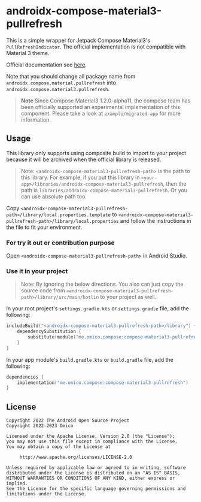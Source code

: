 # androidx-compose-material3-pullrefresh

This is a simple wrapper for Jetpack Compose Material3's `PullRefreshIndicator`. The official implementation is not compatible with Material 3 theme.

Official documentation
see [here](<https://developer.android.com/reference/kotlin/androidx/compose/material/pullrefresh/package-summary#(androidx.compose.ui.Modifier).pullRefresh(androidx.compose.material.pullrefresh.PullRefreshState,kotlin.Boolean)>).

Note that you should change all package name from `androidx.compose.material.pullrefresh` into `androidx.compose.material3.pullrefresh`.

> **Note**
> Since Compose Material3 1.2.0-alpha11, the compose team has been officially supported an experimental implementation of this component. Please take a look at `example/migrated-app` for more information.

## Usage

This library only supports using composite build to import to your project because it will be archived when the official library is released.

> Note: `<androidx-compose-material3-pullrefresh-path>` is the path to this library. For example, if you put this library in `<your-app>/libraries/androidx-compose-material3-pullrefresh`, then the path is `libraries/androidx-compose-material3-pullrefresh`. Or you can use absolute path too.

Copy `<androidx-compose-material3-pullrefresh-path>/library/local.properties.template` to `<androidx-compose-material3-pullrefresh-path>/library/local.properties` and follow the instructions in the file to fit your environment.

### For try it out or contribution purpose

Open `<androidx-compose-material3-pullrefresh-path>` in Android Studio.

### Use it in your project

> Note: By ignoring the below directions. You also can just copy the source code from `<androidx-compose-material3-pullrefresh-path>/library/src/main/kotlin` to your project as well.

In your root project's `settings.gradle.kts` or `settings.gradle` file, add the following:

```kotlin
includeBuild("<androidx-compose-material3-pullrefresh-path>/library") {
    dependencySubstitution {
        substitute(module("me.omico.compose:compose-material3-pullrefresh")).using(project(":"))
    }
}
```

In your app module's `build.gradle.kts` or `build.gradle` file, add the following:

```kotlin
dependencies {
    implementation("me.omico.compose:compose-material3-pullrefresh")
}
```

## License

```text
Copyright 2022 The Android Open Source Project
Copyright 2022-2023 Omico

Licensed under the Apache License, Version 2.0 (the "License");
you may not use this file except in compliance with the License.
You may obtain a copy of the License at

     http://www.apache.org/licenses/LICENSE-2.0

Unless required by applicable law or agreed to in writing, software
distributed under the License is distributed on an "AS IS" BASIS,
WITHOUT WARRANTIES OR CONDITIONS OF ANY KIND, either express or implied.
See the License for the specific language governing permissions and
limitations under the License.
```
